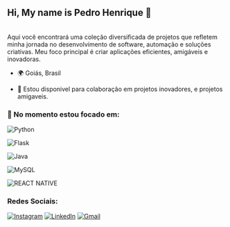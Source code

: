 ## Hi, My name is Pedro Henrique 👋
<br>
Aqui você encontrará uma coleção diversificada de projetos que refletem minha jornada no desenvolvimento de software, automação e soluções criativas. Meu foco principal é criar aplicações eficientes, amigáveis e inovadoras.

- 🌍 Goiás, Brasil

- 🤝 Estou disponivel para colaboração em projetos inovadores, e projetos amigaveis.

### 🧠 No momento estou focado em:
![Python](https://img.shields.io/badge/python-3670A0?style=for-the-badge&logo=python&logoColor=ffdd54)    

![Flask](https://img.shields.io/badge/flask-%23000.svg?style=for-the-badge&logo=flask&logoColor=white)

![Java](https://img.shields.io/badge/java-%23ED8B00.svg?style=for-the-badge&logo=openjdk&logoColor=white)

![MySQL](https://img.shields.io/badge/mysql-4479A1.svg?style=for-the-badge&logo=mysql&logoColor=white)

![REACT NATIVE](https://img.shields.io/badge/React_Native-20232A?style=for-the-badge&logo=react&logoColor=61DAFB)

### Redes Sociais:
[![Instagram](https://img.shields.io/badge/-Instagram-%23E4405F?style=for-the-badge&logo=instagram&logoColor=white)](https://www.instagram.com/phsales_/)
[![LinkedIn](https://img.shields.io/badge/LinkedIn-0077B5?style=for-the-badge&logo=linkedin&logoColor=white)](https://www.linkedin.com/in/pedronsales/)
[![Gmail](https://img.shields.io/badge/Gmail-333333?style=for-the-badge&logo=gmail&logoColor=red)](mailto:pedrohenriquenobresales9@gmail.com)
